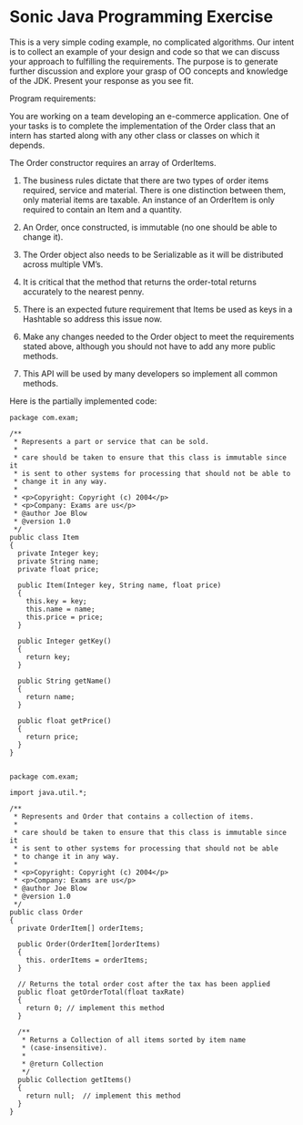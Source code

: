 # Sonic Java Programming Exercise

This is a very simple coding example, no complicated algorithms.  Our intent is to collect an example of your design and code so that we can discuss your approach to fulfilling the requirements.  The purpose is to generate further discussion and explore your grasp of OO concepts and knowledge of the JDK.  Present your response as you see fit.

Program requirements:

You are working on a team developing an e-commerce application.  One of your tasks is to complete the implementation of the Order class that an intern has started along with any other class or classes on which it depends.  

The Order constructor requires an array of OrderItems.  

1. The business rules dictate that there are two types of order items required, service and material.  There is one distinction between them, only material items are taxable.  An instance of an OrderItem  is only required to contain an Item and a quantity.

2. An Order, once constructed, is immutable (no one should be able to change it).  

3. The Order object also needs to be Serializable as it will be distributed across multiple VM’s.  

4. It is critical that the method that returns the order-total returns accurately to the nearest penny.

5. There is an expected future requirement that Items be used as keys in a Hashtable so address this issue now.

6. Make any changes needed to the Order object to meet the requirements stated above, although you should not have to add any more public methods.  

7. This API will be used by many developers so implement all common methods.

Here is the partially implemented code:

```
package com.exam;

/**
 * Represents a part or service that can be sold.
 *
 * care should be taken to ensure that this class is immutable since it
 * is sent to other systems for processing that should not be able to    
 * change it in any way.
 *
 * <p>Copyright: Copyright (c) 2004</p>
 * <p>Company: Exams are us</p>
 * @author Joe Blow
 * @version 1.0
 */
public class Item 
{
  private Integer key;
  private String name;
  private float price;
  
  public Item(Integer key, String name, float price) 
  {
    this.key = key;
    this.name = name;
    this.price = price;
  }
  
  public Integer getKey()
  {
    return key;
  }

  public String getName()
  {
    return name;
  }

  public float getPrice()
  {
    return price;
  }
}


package com.exam;

import java.util.*;

/**
 * Represents and Order that contains a collection of items.
 *
 * care should be taken to ensure that this class is immutable since it
 * is sent to other systems for processing that should not be able 
 * to change it in any way.
 *
 * <p>Copyright: Copyright (c) 2004</p>
 * <p>Company: Exams are us</p>
 * @author Joe Blow
 * @version 1.0
 */
public class Order
{
  private OrderItem[] orderItems;

  public Order(OrderItem[]orderItems)
  {
    this. orderItems = orderItems;
  }

  // Returns the total order cost after the tax has been applied
  public float getOrderTotal(float taxRate)
  {
    return 0; // implement this method
  }

  /**
   * Returns a Collection of all items sorted by item name
   * (case-insensitive).
   *
   * @return Collection
   */
  public Collection getItems()
  {
    return null;  // implement this method
  }
}
```
